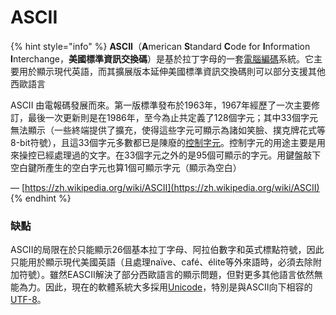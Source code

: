 # ASCII

{% hint style="info" %}
**ASCII**（**A**merican **S**tandard **C**ode for **I**nformation **I**nterchange，**美國標準資訊交換碼**）是基於拉丁字母的一套[電腦](https://zh.wikipedia.org/wiki/%E7%94%B5%E8%84%91)[編碼](https://zh.wikipedia.org/wiki/%E7%BC%96%E7%A0%81)系統。它主要用於顯示現代英語，而其擴展版本延伸美國標準資訊交換碼則可以部分支援其他西歐語言

ASCII 由電報碼發展而來。第一版標準發布於1963年，1967年經歷了一次主要修訂，最後一次更新則是在1986年，至今為止共定義了128個字元；其中33個字元無法顯示（一些終端提供了擴充，使得這些字元可顯示為諸如笑臉、撲克牌花式等8-bit符號），且這33個字元多數都已是陳廢的[控制字元](https://zh.wikipedia.org/wiki/%E6%8E%A7%E5%88%B6%E5%AD%97%E5%85%83)。控制字元的用途主要是用來操控已經處理過的文字。在33個字元之外的是95個可顯示的字元。用鍵盤敲下空白鍵所產生的空白字元也算1個可顯示字元（顯示為空白）

— [https://zh.wikipedia.org/wiki/ASCII](https://zh.wikipedia.org/wiki/ASCII)
{% endhint %}

### 缺點

ASCII的局限在於只能顯示26個基本拉丁字母、阿拉伯數字和英式標點符號，因此只能用於顯示現代美國英語（且處理naïve、café、élite等外來語時，必須去除附加符號）。雖然EASCII解決了部分西歐語言的顯示問題，但對更多其他語言依然無能為力。因此，現在的軟體系統大多採用[Unicode](https://zh.wikipedia.org/wiki/Unicode)，特別是與ASCII向下相容的[UTF-8](https://zh.wikipedia.org/wiki/UTF-8)。
